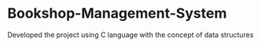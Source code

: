 # Bookshop-Management-System
Developed the project using C language with the concept of data structures

